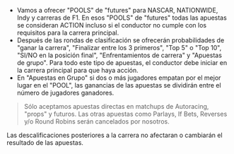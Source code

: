 - Vamos a ofrecer "POOLS" de "futures" para NASCAR, NATIONWIDE, Indy y carreras de F1. En esos "POOLS" de "futures" todas las apuestas se consideran ACTION incluso si el conductor no cumple con los requisitos para la carrera principal.
- Después de las rondas de clasificación se ofrecerán probabilidades de "ganar la carrera", "Finalizar entre los 3 primeros", "Top 5" o "Top 10", "SI/NO en la posición final", "Enfrentamientos de carrera" y "Apuestas de grupo". Para todo este tipo de apuestas, el conductor debe iniciar en la carrera principal para que haya acción.
- En "Apuestas en Grupo" si dos o más jugadores empatan por el mejor lugar en el "POOL", las ganancias de las apuestas se dividirán entre el número de jugadores ganadores.

> Sólo aceptamos apuestas directas en matchups de Autoracing, "props" y futuros. Las otras apuestas como Parlays, If Bets, Reverses y/o Round Robins serán cancelados por nosotros.

Las descalificaciones posteriores a la carrera no afectaran o cambiarán el resultado de las apuestas.
